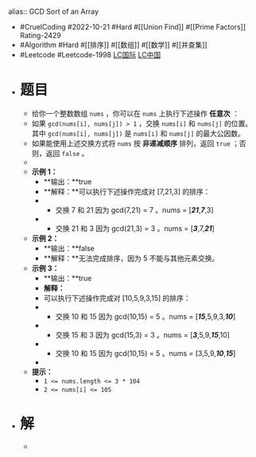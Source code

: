 alias:: GCD Sort of an Array

- #CruelCoding #2022-10-21 #Hard #[[Union Find]] #[[Prime Factors]] Rating-2429
- #Algorithm #Hard #[[排序]] #[[数组]] #[[数学]] #[[并查集]]
- #Leetcode #Leetcode-1998 [LC国际](https://leetcode.com/problems/gcd-sort-of-an-array/) [LC中国](https://leetcode.cn/problems/gcd-sort-of-an-array/)
- # 题目
	- 给你一个整数数组 `nums` ，你可以在 `nums` 上执行下述操作 **任意次** ：
	- 如果 `gcd(nums[i], nums[j]) > 1` ，交换 `nums[i]` 和 `nums[j]` 的位置。其中 `gcd(nums[i], nums[j])` 是 `nums[i]` 和 `nums[j]` 的最大公因数。
	- 如果能使用上述交换方式将 `nums` 按 **非递减顺序** 排列，返回 `true` ；否则，返回 `false` 。
	-
	- **示例 1：**
		- **输出：**true
		- **解释：**可以执行下述操作完成对 [7,21,3] 的排序：
		- - 交换 7 和 21 因为 gcd(7,21) = 7 。nums = [***21***,***7***,3]
		- - 交换 21 和 3 因为 gcd(21,3) = 3 。nums = [***3***,7,***21***]
	- **示例 2：**
		- **输出：**false
		- **解释：**无法完成排序，因为 5 不能与其他元素交换。
	- **示例 3：**
		- **输出：**true
		- **解释：**
		- 可以执行下述操作完成对 [10,5,9,3,15] 的排序：
		- - 交换 10 和 15 因为 gcd(10,15) = 5 。nums = [***15***,5,9,3,***10***]
		- - 交换 15 和 3 因为 gcd(15,3) = 3 。nums = [***3***,5,9,***15***,10]
		- - 交换 10 和 15 因为 gcd(10,15) = 5 。nums = [3,5,9,***10***,***15***]
		-
	- **提示：**
		- `1 <= nums.length <= 3 * 104`
		- `2 <= nums[i] <= 105`
- # 解
	- ```go
	  ```